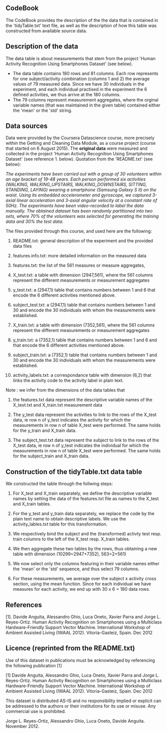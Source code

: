 ## CodeBook

The CodeBook provides the description of the the data that is contained in the 'tidyTable.txt' text file, as well as the description of how this table was constructed from available source data.

## Description of the data

The data table is about measurements that stem from the project 'Human Activity Recognition Using Smartphones Dataset' (see below).
- The data table contains 180 rows and 81 columns. Each row represents for one subject/activity combination (columns 1 and 2) the average values of 79 measured data. Since we have 30 individuals in the experiment, and each individual practised in the experiment the 6 defined activities, we thus arrive at the 180 columns.
- The 79 columns represent measurement aggregates, where the orginal variable names (that was maintained in the given table) contained either the 'mean' or the 'std' string.

## Data sources
Data were provided by the Coursera Datascience course, more precisely within the Getting and Cleaning Data Module, as a course project (course that started on 6 August 2015).
The **original data** were measured and collected in the project 'Human Activity Recognition Using Smartphones Dataset' (see reference 1. below).
Quotation from the 'README.txt' (see below):

*The experiments have been carried out with a group of 30 volunteers within an age bracket of 19-48 years. Each person performed six activities (WALKING, WALKING_UPSTAIRS, WALKING_DOWNSTAIRS, SITTING, STANDING, LAYING) wearing a smartphone (Samsung Galaxy S II) on the waist. Using its embedded accelerometer and gyroscope, we captured 3-axial linear acceleration and 3-axial angular velocity at a constant rate of 50Hz. The experiments have been video-recorded to label the data manually. The obtained dataset has been randomly partitioned into two sets, where 70% of the volunteers was selected for generating the training data and 30% the test data.* 

The files provided through this course, and used here are the following:

1. README.txt: general description of the experiment and the provided data files

2. features.info.txt: more detailed information on the measured data

3. features.txt: the list of the 561 measures or measure aggregates,

4. X_test.txt: a table with dimension (2947,561), where the 561 columns represent the different measurements or measurement aggregates

5. y_test.txt: a (2947,1) table that contains numbers between 1 and 6 that encode the 6 different activities mentioned above. 

6. subject_test.txt: a (2947,1) table that contains numbers between 1 and 30 and encode the 30 individuals with whom the measurements were established.

7. X_train.txt: a table with dimension (7352,561), where the 561 columns represent the different measurements or measurement aggregates

8. y_train.txt: a (7352,1) table that contains numbers between 1 and 6 and that encode the 6 different activities mentioned above. 

9. subject_train.txt: a (7352,1) table that contains numbers between 1 and 30 and encode the 30 individuals with whom the measurements were established.

10. activity_labels.txt: a correspondance table with dimension (6,2) that links the activity code to the activity label in plain text.

Note : we infer from the dimensions of the data tables that 
1. the features.txt data represent the descriptive variable names of the X_test.txt and X_train.txt measurement data

2. The y_test data represent the activities to link to the rows of the X_test data, ie row n of y_test indicates the activity for which the measurements in row n of table X_test were performed. The same holds for the y_train and X_train data.

3. The subject_test.txt data represent the subject to link to the rows of the X_test data, ie row n of y_test indicates the individual for which the measurements in row n of table X_test were performed. The same holds for the subject_train and X_train data.

## Construction of the tidyTable.txt data table
We constructed the table through the follwing steps:

1. For X_test and X_train separately, we define the descriptive variable names by setting the data of the features.txt file as names to the X_test and X_train tables.

2. For the y_test and y_train data separately, we replace the code by the plain text name to obtain descriptive labels. We use the activity_lables.txt table for this transformation.

3. We respectively bind the subject and the (transformed) activty test resp. train columns to the left of the X_test resp. X_train tables.

4. We then aggregate these two tables by the rows, thus obtaining a new table with dimension (10299=2947+7352), 563=2+561)

5. We now select only the columns featuring in their variable names either the 'mean' or the 'std' sequence, and thus select 79 columns.

6. For these measurements, we average over the subject x activity cross section, using the mean function. Since for each individual we have measures for each activity, we end up with 30 x 6 = 180 data rows.

## References
[1]. Davide Anguita, Alessandro Ghio, Luca Oneto, Xavier Parra and Jorge L. Reyes-Ortiz. Human Activity Recognition on Smartphones using a Multiclass Hardware-Friendly Support Vector Machine. International Workshop of Ambient Assisted Living (IWAAL 2012). Vitoria-Gasteiz, Spain. Dec 2012

## Licence (reprinted from the README.txt)
Use of this dataset in publications must be acknowledged by referencing the following publication [1] 

[1] Davide Anguita, Alessandro Ghio, Luca Oneto, Xavier Parra and Jorge L. Reyes-Ortiz. Human Activity Recognition on Smartphones using a Multiclass Hardware-Friendly Support Vector Machine. International Workshop of Ambient Assisted Living (IWAAL 2012). Vitoria-Gasteiz, Spain. Dec 2012

This dataset is distributed AS-IS and no responsibility implied or explicit can be addressed to the authors or their institutions for its use or misuse. Any commercial use is prohibited.

Jorge L. Reyes-Ortiz, Alessandro Ghio, Luca Oneto, Davide Anguita. November 2012.
